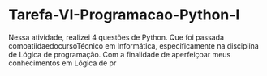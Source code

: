 # Tarefa-VI-Programacao-Python-I
Nessa atividade, realizei 4 questões de Python. Que foi passada comoatiidaedocursoTécnico em Informática, especificamente na disciplina de Lógica de programação. Com a finalidade de aperfeiçoar meus conhecimentos em Lógica de pr
